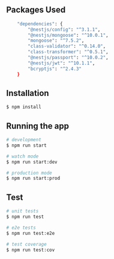 ## Packages Used

```bash
    "dependencies": {
        "@nestjs/config": "^3.1.1",
        "@nestjs/mongoose": "^10.0.1",
        "mongoose": "^7.5.2",
        "class-validator": "^0.14.0",
        "class-transformer": "^0.5.1",
        "@nestjs/passport": "^10.0.2",
        "@nestjs/jwt": "^10.1.1",
        "bcryptjs": "^2.4.3"
    }
```

## Installation

```bash
$ npm install
```

## Running the app

```bash
# development
$ npm run start

# watch mode
$ npm run start:dev

# production mode
$ npm run start:prod
```

## Test

```bash
# unit tests
$ npm run test

# e2e tests
$ npm run test:e2e

# test coverage
$ npm run test:cov
```
